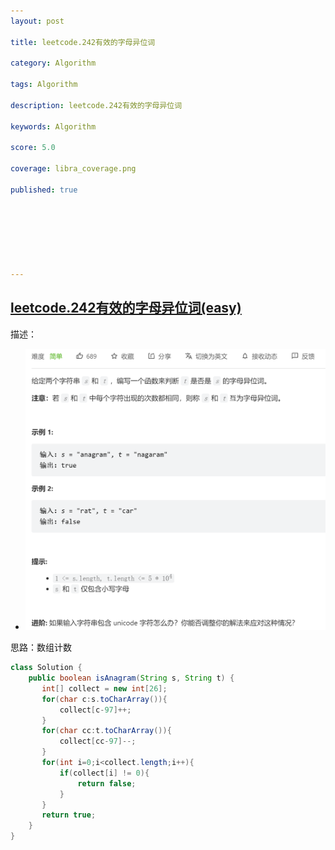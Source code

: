 ```yaml
---
layout: post

title: leetcode.242有效的字母异位词

category: Algorithm

tags: Algorithm

description: leetcode.242有效的字母异位词

keywords: Algorithm

score: 5.0

coverage: libra_coverage.png

published: true







---
```


##  [leetcode.242有效的字母异位词(easy)](https://leetcode.cn/problems/valid-anagram/)

描述：

- ![image-20221112163350001](/assets/imgs/image-20221112163350001.png)

思路：数组计数

```java
class Solution {
    public boolean isAnagram(String s, String t) {
       int[] collect = new int[26];
       for(char c:s.toCharArray()){
           collect[c-97]++;
       }
       for(char cc:t.toCharArray()){
           collect[cc-97]--;
       }
       for(int i=0;i<collect.length;i++){
           if(collect[i] != 0){
               return false;
           }
       }
       return true;
    }
}
```

